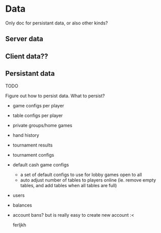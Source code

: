# Data

Only doc for persistant data, or also other kinds?

## Server data

## Client data??

## Persistant data

TODO

Figure out how to persist data.
What to persist?

- game configs per player
- table configs per player

- private groups/home games

- hand history
- tournament results
- tournament configs

- default cash game configs

  - a set of default configs to use for lobby games open to all
  - auto adjust number of tables to players online (ie. remove empty tables, and add tables when all tables are full)

- users
- balances

- account bans?
  but is really easy to create new account :<

  ferljkh
